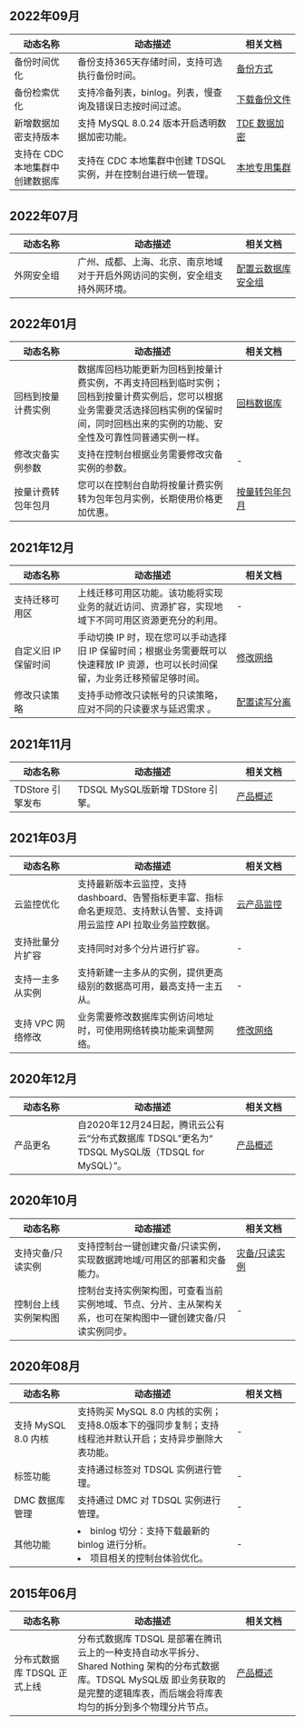 
## 2022年09月
<table>
<thead><tr><th width=20%>动态名称</th><th width=50%>动态描述</th><th width=20%>相关文档</th></tr></thead>
<tbody>
<tr>
<td>备份时间优化</td>
<td>备份支持365天存储时间，支持可选执行备份时间。</td>
<td><a href="https://cloud.tencent.com/document/product/557/45259" target="_blank">备份方式</a></td></tr>
<tr>
<td>备份检索优化</td>
<td>支持冷备列表，binlog。列表，慢查询及错误日志按时间过滤。</td>
<td><a href="https://cloud.tencent.com/document/product/557/45260" target="_blank">下载备份文件</a></td></tr>
<tr>
<td>新增数据加密支持版本</td>
<td>支持 MySQL 8.0.24 版本开启透明数据加密功能。</td>
<td><a href="https://cloud.tencent.com/document/product/557/80123" target="_blank">TDE 数据加密</a></td></tr>
<tr>
<td>支持在 CDC 本地集群中创建数据库</td>
<td>支持在 CDC 本地集群中创建 TDSQL 实例，并在控制台进行统一管理。</td>
<td><a href="https://cloud.tencent.com/document/product/1346/49880" target="_blank">本地专用集群</a></td></tr>
</tbody></table>

## 2022年07月
<table>
<thead><tr><th width=20%>动态名称</th><th width=50%>动态描述</th><th width=20%>相关文档</th></tr></thead>
<tbody>
<tr>
<td>外网安全组</td>
<td>广州、成都、上海、北京、南京地域对于开启外网访问的实例，安全组支持外网环境。</td>
<td><a href="https://cloud.tencent.com/document/product/557/10106" target="_blank">配置云数据库安全组</a></td></tr>
</tbody></table>

## 2022年01月
<table>
<thead><tr><th width=20%>动态名称</th><th width=50%>动态描述</th><th width=20%>相关文档</th></tr></thead>
<tbody>
<tr>
<td>回档到按量计费实例</td>
<td>数据库回档功能更新为回档到按量计费实例，不再支持回档到临时实例；回档到按量计费实例后，您可以根据业务需要灵活选择回档实例的保留时间，同时回档出来的实例的功能、安全性及可靠性同普通实例一样。</td>
<td><a href="https://cloud.tencent.com/document/product/557/70277" target="_blank">回档数据库</a></td></tr>
<tr>
<td>修改灾备实例参数	 </td>
<td>支持在控制台根据业务需要修改灾备实例的参数。</td>
<td>-</td></tr>
<tr>
<td>按量计费转包年包月	 </td>
<td>您可以在控制台自助将按量计费实例转为包年包月实例，长期使用价格更加优惠。</td>
<td><a href="https://cloud.tencent.com/document/product/557/71282" target="_blank">按量转包年包月</a></td></tr>
</tbody></table>

## 2021年12月
<table>
<thead><tr><th width=20%>动态名称</th><th width=50%>动态描述</th><th width=20%>相关文档</th></tr></thead>
<tbody>
<tr>
<td>支持迁移可用区	 </td>
<td>上线迁移可用区功能。该功能将实现业务的就近访问、资源扩容，实现地域下不同可用区资源更充分的利用。</td>
<td>-</td></tr>
<tr>
<td>自定义旧 IP 保留时间	 </td>
<td>手动切换 IP 时，现在您可以手动选择旧 IP 保留时间；根据业务需要既可以快速释放 IP 资源，也可以长时间保留，为业务迁移预留足够时间。</td>
<td><a href="https://cloud.tencent.com/document/product/557/31033" target="_blank">修改网络</a></td></tr>
<tr>
<td>修改只读策略 </td>
<td>支持手动修改只读帐号的只读策略，应对不同的只读要求与延迟需求	。</td>
<td><a href="https://cloud.tencent.com/document/product/557/38599" target="_blank">配置读写分离</a></td></tr>
</tbody></table>

## 2021年11月
<table>
<thead><tr><th width=20%>动态名称</th><th width=50%>动态描述</th><th width=20%>相关文档</th></tr></thead>
<tbody>
<tr>
<td>TDStore 引擎发布 </td>
<td>TDSQL MySQL版新增 TDStore 引擎。</td>
<td><a href="https://cloud.tencent.com/document/product/557/7700" target="_blank">产品概述</a></td></tr>
</tbody></table>

## 2021年03月
<table>
<thead><tr><th width=20%>动态名称</th><th width=50%>动态描述</th><th width=20%>相关文档</th></tr></thead>
<tbody>
<tr>
<td>云监控优化</td>
<td>支持最新版本云监控，支持 dashboard、告警指标更丰富、指标命名更规范、支持默认告警、支持调用云监控 API 拉取业务监控数据。</td>
<td><a href="https://cloud.tencent.com/document/product/248/54399" target="_blank">云产品监控</a></td></tr>
<tr>
<td>支持批量分片扩容</td>
<td>支持同时对多个分片进行扩容。</td>
<td>-</td></tr>
<tr>
<td>支持一主多从实例</td>
<td>支持新建一主多从的实例，提供更高级别的数据高可用，最高支持一主五从。</td>
<td>-</td></tr>
<tr>
<td>支持 VPC 网络修改</td>
<td>业务需要修改数据库实例访问地址时，可使用网络转换功能来调整网络。</td>
<td><a href="https://cloud.tencent.com/document/product/557/31033" target="_blank">修改网络</a></td></tr>
</tbody></table>

## 2020年12月
<table>
<thead><tr><th width=20%>动态名称</th><th width=50%>动态描述</th><th width=20%>相关文档</th></tr></thead>
<tbody>
<tr>
<td>产品更名</td>
<td>自2020年12月24日起，腾讯云公有云“分布式数据库 TDSQL”更名为“ TDSQL MySQL版（TDSQL for MySQL）”。</td>
<td><a href="https://cloud.tencent.com/document/product/557/7700" target="_blank">产品概述</a></td></tr>
</tbody></table>

## 2020年10月
<table>
<thead><tr><th width=20%>动态名称</th><th width=50%>动态描述</th><th width=20%>相关文档</th></tr></thead>
<tbody>
<tr>
<td>支持灾备/只读实例</td>
<td>支持控制台一键创建灾备/只读实例，实现数据跨地域/可用区的部署和灾备能力。</td>
<td><a href="https://cloud.tencent.com/document/product/557/46583" target="_blank">灾备/只读实例</a></td></tr>
<tr>
<td>控制台上线实例架构图</td>
<td>控制台支持实例架构图，可查看当前实例地域、节点、分片、主从架构关系，也可在架构图中一键创建灾备/只读实例同步。</td>
<td>-</td></tr>
</tbody></table>

## 2020年08月
<table>
<thead><tr><th width=20%>动态名称</th><th width=50%>动态描述</th><th width=20%>相关文档</th></tr></thead>
<tbody>
<tr>
<td>支持 MySQL 8.0 内核</td>
<td>支持购买 MySQL 8.0 内核的实例；支持8.0版本下的强同步复制；支持线程池并默认开启；支持异步删除大表功能。</td>
<td>-</td></tr>
<tr>
<td>标签功能</td>
<td>支持通过标签对 TDSQL 实例进行管理。</td>
<td>-</td></tr>
<tr>
<td>DMC 数据库管理</td>
<td>支持通过 DMC 对 TDSQL 实例进行管理。</td>
<td>-</td></tr>
<tr>
<td>其他功能</td>
<td><li>binlog 切分：支持下载最新的 binlog 进行分析。<li>项目相关的控制台体验优化。</td>
<td>-</td></tr>
</tbody></table>

## 2015年06月
<table>
<thead><tr><th width=20%>动态名称</th><th width=50%>动态描述</th><th width=20%>相关文档</th></tr></thead>
<tbody>
<tr>
<td>分布式数据库 TDSQL 正式上线</td>
<td>分布式数据库 TDSQL 是部署在腾讯云上的一种支持自动水平拆分、Shared Nothing 架构的分布式数据库。TDSQL MySQL版 即业务获取的是完整的逻辑库表，而后端会将库表均匀的拆分到多个物理分片节点。</td>
<td><a href="https://cloud.tencent.com/document/product/557/7700" target="_blank">产品概述</a></td></tr>
</tbody></table>

